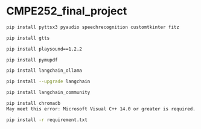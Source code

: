 # CMPE252_final_project

```bash
pip install pyttsx3 pyaudio speechrecognition customtkinter fitz
```
```bash
pip install gtts
```
```bash
pip install playsound==1.2.2
```
```bash
pip install pymupdf
```
```bash
pip install langchain_ollama
```
```bash
pip install --upgrade langchain
```
```bash
pip install langchain_community
```
```bash
pip install chromadb
May meet this error: Microsoft Visual C++ 14.0 or greater is required. Get it with "Microsoft C++ Build Tools": https://visualstudio.microsoft.com/visual-cpp-build-tools/
```
```bash
pip install -r requirement.txt
```
